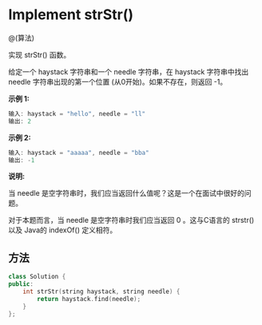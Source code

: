 # Implement strStr()

@(算法)

实现 strStr() 函数。

给定一个 haystack 字符串和一个 needle 字符串，在 haystack 字符串中找出 needle 字符串出现的第一个位置 (从0开始)。如果不存在，则返回  -1。

**示例 1:**
```powershell
输入: haystack = "hello", needle = "ll"
输出: 2
```

**示例 2:**
```powershell
输入: haystack = "aaaaa", needle = "bba"
输出: -1
```

**说明:**

当 needle 是空字符串时，我们应当返回什么值呢？这是一个在面试中很好的问题。

对于本题而言，当 needle 是空字符串时我们应当返回 0 。这与C语言的 strstr() 以及 Java的 indexOf() 定义相符。

## 方法

```cpp
class Solution {
public:
    int strStr(string haystack, string needle) {
        return haystack.find(needle);
    }
};
```
